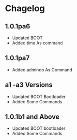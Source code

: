 # Chagelog

## 1.0.1pa6

- Updated BOOT
- Added time As command

## 1.0.1pa7

- Added admindo As Command

## a1 -a3 Versions

- Updated BOOT Bootloader
- Added Some Commands

## 1.0.1b1 and Above

- Updated BOOT bootloader
- Added Some Commands
